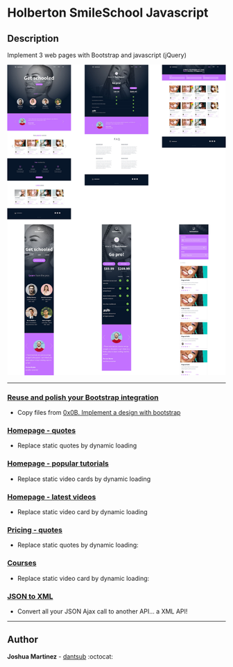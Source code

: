 # Holberton SmileSchool Javascript

## Description

Implement 3 web pages with Bootstrap and javascript (jQuery)

<p align="center"><img src="https://github.com/felipesv/holberton-smiling-school/blob/master/mockup.jpg" alt="mockup"></a></p>

---

### [Reuse and polish your Bootstrap integration](./0-homepage.html)
* Copy files from [0x0B. Implement a design with bootstrap](https://github.com/felipesv/holberton-smiling-school)

### [Homepage - quotes](./1-homepage.html)
* Replace static quotes by dynamic loading

### [Homepage - popular tutorials](./2-homepage.html)
* Replace static video cards by dynamic loading

### [Homepage - latest videos](./homepage.html)
* Replace static video card by dynamic loading

### [Pricing - quotes](./pricing.html)
* Replace static quotes by dynamic loading:

### [Courses](./courses.html)
* Replace static video card by dynamic loading:

### [JSON to XML](./xml-scripts.js)
* Convert all your JSON Ajax call to another API… a XML API!



---

## Author
**Joshua Martinez** - [dantsub](https://github.com/dantsub) :octocat:
